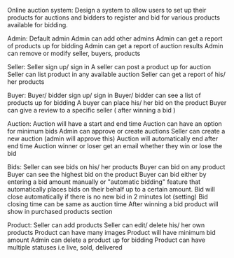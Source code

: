 Online auction system:
     Design a system to allow users to set up their products for auctions and bidders to register and bid for various products available for bidding.
     
Admin:
      Default admin
      Admin can add other admins
      Admin can get a report of products up for bidding
      Admin can get a report of auction results
      Admin can remove or modify seller, buyers, products
      
Seller:
      Seller sign up/ sign in
      A seller can post a product up for auction
      Seller can list product in any available auction
      Seller can get a report of his/ her products
      
Buyer:
      Buyer/ bidder sign up/ sign in
      Buyer/ bidder can see a list of products up for bidding
      A buyer can place his/ her bid on the product
      Buyer can give a review to a specific seller ( after winning a bid )
      
Auction:
      Auction will have a start and end time
      Auction can have an option for minimum bids
      Admin can approve or create auctions
      Seller can create a new auction (admin will approve this)
      Auction will automatically end after end time
      Auction winner or loser get an email whether they win or lose the bid
      
Bids:
      Seller can see bids on his/ her products
      Buyer can bid on any product
      Buyer can see the highest bid on the product
      Buyer can bid either by entering a bid amount manually or "automatic bidding" feature that automatically places bids on their behalf up to a certain amount.
      Bid will close automatically if there is no new bid in 2 minutes lot (setting)
      Bid closing time can be same as auction time
      After winning a bid product will show in purchased products section
      
Product:
      Seller can add products
      Seller can edit/ delete his/ her own products
      Product can have many images 
      Product will have minimum bid amount
      Admin can delete a product up for bidding
      Product can have multiple statuses i.e live, sold, delivered

